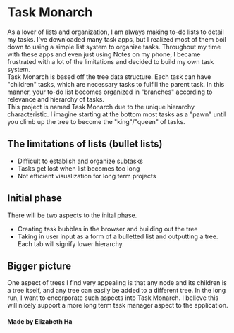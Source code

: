 # Task Monarch
As a lover of lists and organization, I am always making to-do lists to detail my tasks. I've downloaded many task apps, but I realized most of them boil down to using a simple list system to organize tasks. Throughout my time with these apps and even just using Notes on my phone, I became frustrated with a lot of the limitations and decided to build my own task system. <br>
Task Monarch is based off the tree data structure. Each task can have "children" tasks, which are necessary tasks to fulfill the parent task. In this manner, your to-do list becomes organized in "branches" according to relevance and hierarchy of tasks. <br>
This project is named Task Monarch due to the unique hierarchy characteristic. I imagine starting at the bottom most tasks as a "pawn" until you climb up the tree to become the "king"/"queen" of tasks. 

## The limitations of lists (bullet lists)
* Difficult to establish and organize subtasks
* Tasks get lost when list becomes too long
* Not efficient visualization for long term projects

## Initial phase
There will be two aspects to the inital phase. 
* Creating task bubbles in the browser and building out the tree
* Taking in user input as a form of a bulletted list and outputting a tree. Each tab will signify lower hierarchy. 

## Bigger picture
One aspect of trees I find very appealing is that any node and its children is a tree itself, and any tree can easily be added to a different tree. In the long run, I want to encorporate such aspects into Task Monarch. I believe this will nicely support a more long term task manager aspect to the application. 

#### Made by Elizabeth Ha
